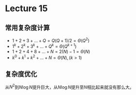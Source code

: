 # Lecture 15

## 常用复杂度计算

* $1+2+3+...+Q=Q(Q+1)/2=\Theta(Q^2)$
* $1^k+2^k+3^k+...+Q^k=\Theta(Q^{k+1})$
* $1+2+4+8+...+N = 2(N)-1=\Theta(N)$
* $k^0+k^1+k^2+...+N=\Theta(N),(k>1)$

## 复杂度优化

从$N^2$到$N\log N$提升巨大，从$N\log N$提升至$N$相比起来就没有那么大。



